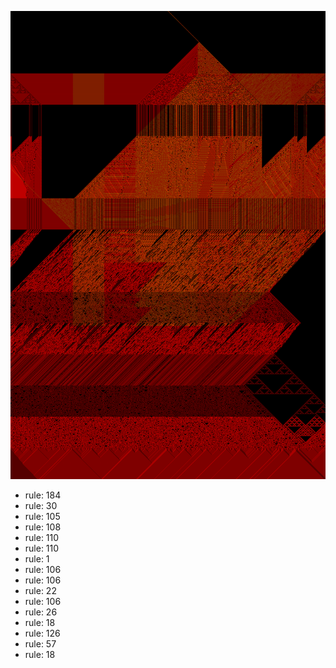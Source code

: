 ![photo](./output.png) 
 * rule: 184
* rule: 30
* rule: 105
* rule: 108
* rule: 110
* rule: 110
* rule: 1
* rule: 106
* rule: 106
* rule: 22
* rule: 106
* rule: 26
* rule: 18
* rule: 126
* rule: 57
* rule: 18
